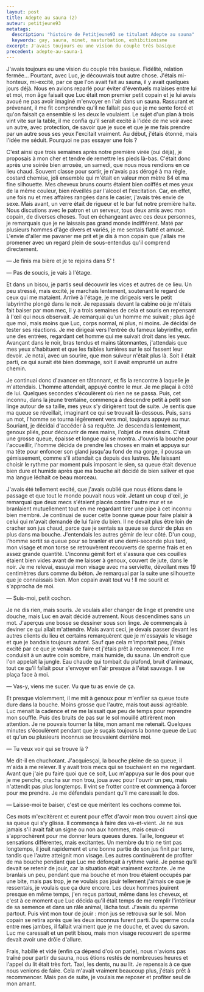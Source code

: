 ```yaml
---
layout: post
title: Adepte au sauna (2)
auteur: petitjeune93
metatags:
  description: "histoire de Petitjeune93 se titulant Adepte au sauna"
  keywords: gay, sauna, minet, masturbation, exhibitionisme
excerpt: J'avais toujours eu une vision du couple très basique
precedent: adepte-au-sauna-1
---
```

J'avais toujours eu une vision du couple très basique. Fidélité, relation fermée... Pourtant, avec Luc, je découvrais tout autre chose. J'étais mi-honteux, mi-excité, par ce que l'on avait fait au sauna, il y avait quelques jours déjà. Nous en avions reparlé pour éviter d'éventuels malaises entre lui et moi, mon âge faisait que Luc était mon premier petit copain et je lui avais avoué ne pas avoir imaginé m'envoyer en l'air dans un sauna. Rassurant et prévenant, il me fit comprendre qu'il ne fallait pas que je me sente forcé et qu'on faisait ça ensemble si les deux le voulaient. Le sujet d'un plan à trois vint vite sur la table, il me confia qu'il serait excité à l'idée de me voir avec un autre, avec protection, de savoir que je suce et que je me fais prendre par un autre sous ses yeux l'excitait vraiment. Au début, j'étais étonné, mais l'idée me séduit. Pourquoi ne pas essayer une fois ?

C'est ainsi que trois semaines après notre première virée (oui déjà), je proposais à mon cher et tendre de remettre les pieds là-bas. C'était donc après une soirée bien arrosée, un samedi, que nous nous rendions en ce lieu chaud. Souvent classe pour sortir, je n'avais pas dérogé à ma règle, costard chemise, joli ensemble qui m'était en valeur mon mètre 84 et ma fine silhouette. Mes cheveux bruns courts étaient bien coiffés et mes yeux de la même couleur, bien réveillés par l'alcool et l'excitation. Car, en effet, une fois nu et mes affaires rangées dans le casier, j'avais très envie de sexe. Mais avant, un verre était de rigueur et le bar fut notre première halte. Nous discutions avec le patron et un serveur, tous deux amis avec mon copain, de diverses choses. Tout en échangeant avec ces deux personnes, je remarquais que je ne laissais pas grand monde indifférent. Maté par plusieurs hommes d'âge divers et variés, je me sentais flatté et amusé. L'envie d'aller me pavaner me prit et je dis à mon copain que j'allais me promener avec un regard plein de sous-entendus qu'il comprend directement.

— Je finis ma bière et je te rejoins dans 5' !

— Pas de soucis, je vais à l'étage.

Et dans un bisou, je partis seul découvrir les vices et autres de ce lieu. Un peu stressé, mais excité, je marchais lentement, soutenant le regard de ceux qui me mataient. Arrivé à l'étage, je me dirigeais vers le petit labyrinthe plongé dans le noir. Je repassais devant la cabine où je m'étais fait baiser par mon mec, il y a trois semaines de cela et souris en repensant à l'œil qui nous observait. Je remarquai qu'un homme me suivait ; plus âgé que moi, mais moins que Luc, corps normal, ni plus, ni moins. Je décidai de tester ses réactions. Je me dirigeai vers l'entrée du fameux labyrinthe, enfin une des entrées, regardant cet homme qui me suivait droit dans les yeux. Avançant dans le noir, bras tendus et mains tâtonnantes, j'attendais que mes yeux s'habituent et que les faibles lumières sur le sol fassent leur devoir. Je notai, avec un sourire, que mon suiveur n'était plus là. Soit il était parti, ce qui aurait été bien dommage, soit il avait emprunté un autre chemin.

Je continuai donc d'avancer en tâtonnant, et fis la rencontre à laquelle je m'attendais. L'homme attendait, appuyé contre le mur. Je me plaçai à côté de lui. Quelques secondes s'écoulèrent où rien ne se passa. Puis, cet inconnu, dans la jeune trentaine, commença à descendre petit à petit son linge autour de sa taille, mes yeux s'y dirigèrent tout de suite. Je sentis que ma queue se réveillait, imaginant ce qui se trouvait là-dessous. Puis, sans un mot, l'homme se tourna légèrement vers moi, toujours appuyé au mur. Souriant, je décidai d'accéder à sa requête. Je descendais lentement, genoux pliés, pour découvrir de mes mains, l'objet de mes désirs. C'était une grosse queue, épaisse et longue qui se montra. J'ouvris la bouche pour l'accueillir, l'homme décida de prendre les choses en main et appuya sur ma tête pour enfoncer son gland jusqu'au fond de ma gorge, il poussa un gémissement, comme s'il attendait ça depuis des lustres. Me laissant choisir le rythme par moment puis imposant le sien, sa queue était devenue bien dure et humide après que ma bouche ait décidé de bien saliver et que ma langue léchait ce beau morceau.

J'avais été tellement excité, que j'avais oublié que nous étions dans le passage et que tout le monde pouvait nous voir. Jetant un coup d'œil, je remarquai que deux mecs s'étaient placés contre l'autre mur et se branlaient mutuellement tout en me regardant tirer une pipe à cet inconnu bien membré. Je continuai de sucer cette bonne queue pour faire plaisir à celui qui m'avait demandé de lui faire du bien. Il ne devait plus être loin de cracher son jus chaud, parce que je sentais sa queue se durcir de plus en plus dans ma bouche. J'entendais les autres gémir de leur côté. D'un coup, l'homme sortit sa queue pour se branler et une demi-seconde plus tard, mon visage et mon torse se retrouvèrent recouverts de sperme frais et en assez grande quantité. L'inconnu gémit fort et s'assura que ces couilles étaient bien vides avant de me laisser à genoux, couvert de jute, dans le noir. Je me relevai, essuyai mon visage avec ma serviette, dévoilant mes 19 centimètres durs comme du béton. Je remarquai par la suite une silhouette que je connaissais bien. Mon copain avait tout vu ! Il me sourit et s'approcha de moi.

— Suis-moi, petit cochon.

Je ne dis rien, mais souris. Je voulais aller changer de linge et prendre une douche, mais Luc en avait décidé autrement. Nous descendîmes sans un mot. J'aperçus une bosse se dessiner sous son linge. Je commençais à deviner ce qui allait m'attendre. Mais avant ceci, je devais passer devant les autres clients du lieu et certains remarquèrent que je m'essayais le visage et que je bandais toujours autant. Sauf que cela m'importait peu, j'étais excité par ce que je venais de faire et j'étais prêt à recommencer. Il me conduisit à un autre coin sombre, mais humide, du sauna. Un endroit que l'on appelait la jungle. Eau chaude qui tombait du plafond, bruit d'animaux, tout ce qu’il fallait pour s'envoyer en l'air presque à l'état sauvage. Il se plaça face à moi.

— Vas-y, viens me sucer. Vu que tu as envie de ça.

Et presque violemment, il me mit à genoux pour m'enfiler sa queue toute dure dans la bouche. Moins grosse que l'autre, mais tout aussi agréable. Luc menait la cadence et ne me laissait que peu de temps pour reprendre mon souffle. Puis des bruits de pas sur le sol mouillé attirèrent mon attention. Je ne pouvais tourner la tête, mon amant me retenait. Quelques minutes s'écoulèrent pendant que je suçais toujours la bonne queue de Luc et qu'un ou plusieurs inconnus se trouvaient derrière moi.

— Tu veux voir qui se trouve là ?

Me dit-il en chuchotant. J'acquiesçai, la bouche pleine de sa queue, il m'aida à me relever. Il y avait trois mecs qui se touchaient en me regardant. Avant que j'aie pu faire quoi que ce soit, Luc m'appuya sur le dos pour que je me penche, cracha sur mon trou, joua avec pour l'ouvrir un peu, mais n'attendit pas plus longtemps. Il vint se frotter contre et commença à forcer pour me prendre. Je me défendais pendant qu'il me caressait le dos.

— Laisse-moi te baiser, c'est ce que méritent les cochons comme toi.

Ces mots m'excitèrent et eurent pour effet d'avoir mon trou ouvert ainsi que sa queue qui s'y glissa. Il commença à faire des va-et-vient. Je ne sus jamais s'il avait fait un signe ou non aux hommes, mais ceux-ci s'approchèrent pour me donner leurs queues dures. Taille, longueur et sensations différentes, mais excitantes. Un membre du trio ne tint pas longtemps, il jouit rapidement et une bonne partie de son jus finit par terre, tandis que l'autre atteignit mon visage. Les autres continuèrent de profiter de ma bouche pendant que Luc me défonçait à rythme varié. Je pense qu'il devait se retenir de jouir, car la situation était vraiment excitante. Je me branlais un peu, pendant que ma bouche et mon trou étaient occupés par une bite, mais pas trop, je ne voulais pas jouir tellement j'aimais ce que je ressentais, je voulais que ça dure encore. Les deux hommes jouirent presque en même temps, j'en reçus partout, même dans les cheveux, et c'est à ce moment que Luc décida qu'il était temps de me remplir l'intérieur de sa semence et dans un râle animal, lâcha tout. J'avais du sperme partout. Puis vint mon tour de jouir : mon jus se retrouva sur le sol. Mon copain se retira après que les deux inconnus furent parti. Du sperme coula entre mes jambes, il fallait vraiment que je me douche, et avec du savon. Luc me caressait et un petit bisou, mais mon visage recouvert de sperme devait avoir une drôle d'allure.

Frais, habillé et vidé (enfin ça dépend d'où on parle), nous n'avions pas traîné pour partir du sauna, nous étions restés de nombreuses heures et l'appel du lit était très fort. Taxi, les dents, nu au lit. Je repensais à ce que nous venions de faire. Cela m'avait vraiment beaucoup plus, j'étais prêt à recommencer. Mais pas de suite, je voulais me reposer et profiter seul de mon amant.
